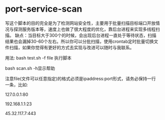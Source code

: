 # port-service-scan
写这个脚本的目的完全是为了检测网站安全性，主要用于批量扫描目标端口开放情况与探测服务版本等，速度上也做了很大程度的优化，靠后台进程来实现多线程扫描。
缺点：当目标大于300个的时候，会出现后台进程一直处于等待状态，扫描结果也会漏掉30-60个左右。所以你可以分批扫描，使用crontab定时批量切换文件扫描，如果你觉得有更好的方式去实现与改进可以随时与我联系。

用法:
bash test.sh -f file 执行脚本

bash scan.sh -h显示帮助

注意file(文件可以任意指定)的格式必须是ipaddress:port形式，请务必保持一行一条，比如:

127.0.0.1:80

192.168.1.1:23

45.32.117.7:443
